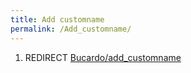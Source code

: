 ```yaml
---
title: Add customname
permalink: /Add_customname/
---
```


1.  REDIRECT [Bucardo/add_customname](/Bucardo/add_customname "wikilink")
